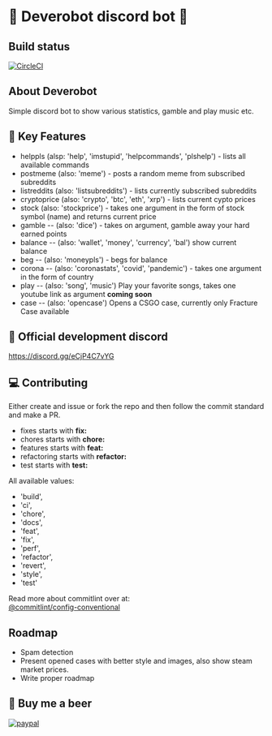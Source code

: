 # 🤖 Deverobot discord bot 🤖

## Build status
[![CircleCI](https://circleci.com/gh/kimmymonassar/DeveroBot.svg?style=shield)](https://github.com/kimmymonassar/DeveroBot)

## About Deverobot
Simple discord bot to show various statistics, gamble and play music etc.

## 🔑 Key Features
  - helppls (alsp: 'help', 'imstupid', 'helpcommands', 'plshelp') - lists all available commands
  - postmeme (also: 'meme') - posts a random meme from subscribed subreddits
  - listreddits (also: 'listsubreddits') - lists currently subscribed subreddits
  - cryptoprice (also: 'crypto', 'btc', 'eth', 'xrp') - lists current cypto prices
  - stock (also: 'stockprice') - takes one argument in the form of stock symbol (name) and returns current price
  - gamble -- (also: 'dice') - takes on argument, gamble away your hard earned points
  - balance -- (also: 'wallet', 'money', 'currency', 'bal') show current balance
  - beg -- (also: 'moneypls') - begs for balance
  - corona -- (also: 'coronastats', 'covid', 'pandemic') - takes one argument in the form of country
  - play -- (also: 'song', 'music') Play your favorite songs, takes one youtube link as argument **coming soon**
  - case -- (also: 'opencase') Opens a CSGO case, currently only Fracture Case available
  
## 🔗 Official development discord
https://discord.gg/eCjP4C7vYG

## 💻 Contributing
Either create and issue or fork the repo and then follow the commit standard and make a PR. 
 - fixes starts with **fix:**
 - chores starts with **chore:**
 - features starts with **feat:**
 - refactoring starts with **refactor:**
 - test starts with **test:**

All available values:
* 'build',  
* 'ci',  
* 'chore',  
* 'docs',  
* 'feat',  
* 'fix',  
* 'perf',  
* 'refactor',
* 'revert',
* 'style',
* 'test'

Read more about commitlint over at:  
[@commitlint/config-conventional](https://github.com/conventional-changelog/commitlint/tree/master/%40commitlint/config-conventional)

## Roadmap
* Spam detection
* Present opened cases with better style and images, also show steam market prices.
* Write proper roadmap

## 🍺 Buy me a beer
[![paypal](https://img.shields.io/static/v1?label=paypal&message=donate&color=success&logo=PayPal&style=for-the-badge)](https://paypal.me/deverobot)


